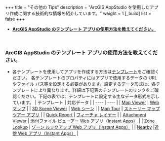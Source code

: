 +++
title = "その他の Tips"
description = "ArcGIS AppStudio を使用したアプリ作成に関する技術的な情報を紹介しています。"
weight = 1
[_build]
list = false
+++

* __[ArcGIS AppStudio のテンプレート アプリの使用方法を教えてください。](#arcgis-appstudio-のテンプレート-アプリの使用方法を教えてください)__

<br>

### ArcGIS AppStudio のテンプレート アプリの使用方法を教えてください。
  * 各テンプレートを使用してアプリを作成する方法は[テンプレート](https://doc.arcgis.com/ja/appstudio/configure-apps/usetemplatecreateapp.htm)をご確認ください。
  各テンプレートのプロパティにはアプリで使用するデータの URL やファイル パス等を設定する必要があります。設定するデータ形式は、各テンプレートにより異なります。詳細は下記表のテンプレートのリンクをご確認ください。下記の表では、テンプレートに設定する主なデータ形式を示しています。
| テンプレート | 対応データ |
| ---- | ---- |
| [Map Viewer](https://doc.arcgis.com/ja/appstudio/configure-apps/templatemapviewer.htm) | [Web マップ](https://doc.arcgis.com/ja/arcgis-online/reference/what-is-web-map.htm) |
| [3D Scene Viewer](https://doc.arcgis.com/ja/appstudio/configure-apps/templatesceneviewer.htm) | [Web シーン](https://doc.arcgis.com/ja/arcgis-online/reference/what-is-web-scene.htm) |
| [Map Tour](https://doc.arcgis.com/ja/appstudio/configure-apps/templatemaptour.htm) | [ストーリー マップ ツアー アプリ](https://storymaps-classic.arcgis.com/ja/app-list/map-tour/) |
| [Quick Report](https://doc.arcgis.com/ja/appstudio/configure-apps/templatequickreport.htm) | [フィーチャ レイヤー](https://doc.arcgis.com/ja/arcgis-online/reference/feature-layers.htm) |
| [Attachment Viewer](https://doc.arcgis.com/ja/appstudio/configure-apps/templateattachmentviewer.htm) | [添付ファイル ビューアー Web アプリ（Instant Apps）](https://doc.arcgis.com/ja/instant-apps/latest/create-apps/attachment-viewer.htm) |
| [Zone Lookup](https://doc.arcgis.com/ja/appstudio/configure-apps/templatezonelookup.htm) | [ゾーン ルックアップ Web アプリ（Instant Apps）](https://doc.arcgis.com/ja/instant-apps/latest/create-apps/zone-lookup.htm) |
| [Nearby](https://doc.arcgis.com/ja/appstudio/configure-apps/templatenearby.htm) |[近傍 Web アプリ（Instant Apps）](https://doc.arcgis.com/ja/instant-apps/latest/create-apps/nearby.htm) |

